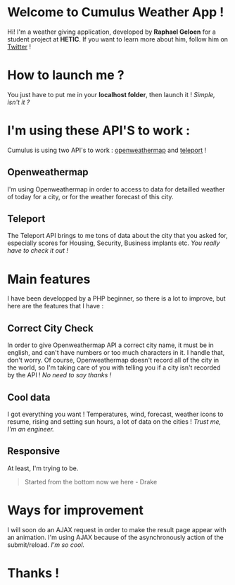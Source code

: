 # Welcome to Cumulus Weather App !

Hi! I'm a weather giving application, developed by **Raphael Geloen** for a student project at **HETIC**. If you want to learn more about him, follow him on [Twitter](https://twitter.com/R_Gln?lang=fr) !

# How to launch me ?

You just have to put me in your **localhost folder**, then launch it !
*Simple, isn't it ?*

# I'm using these API'S to work :

Cumulus is using two API's to work : [openweathermap](https://openweathermap.org/api) and [teleport](https://developers.teleport.org/api/) !

## Openweathermap

I'm using Openweathermap in order to access to data for detailled weather of today for a city, or for the weather forecast of this city.

## Teleport

The Teleport API brings to me tons of data about the city that you asked for, especially scores for Housing, Security, Business implants etc.
*You really have to check it out !*

# Main features

I have been developped by  a PHP beginner, so there is a lot to improve, but here are the features that I have :

## Correct City Check

In order to give Openweathermap API a correct city name, it must be in english, and can't have numbers or too much characters in it. I handle that, don't worry.
Of course, Openweathermap doesn't record all of the city in the world, so I'm taking care of you with telling you if a city isn't recorded by the API !
*No need to say thanks !*

## Cool data

I got everything you want ! Temperatures, wind, forecast, weather icons to resume, rising and setting sun hours, a lot of data on the cities !
*Trust me, I'm an engineer.*

## Responsive

At least, I'm trying to be.
> Started from the bottom now we here - Drake

# Ways for improvement

I will soon do an AJAX request in order to make the result page appear with an animation. I'm using AJAX because of the asynchronously action of the submit/reload.
*I'm so cool.*


# Thanks !
